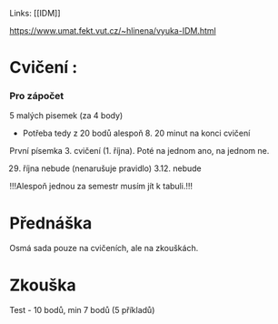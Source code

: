 Links: [[IDM]]

https://www.umat.fekt.vut.cz/~hlinena/vyuka-IDM.html

# Cvičení :
### Pro zápočet
5 malých pisemek (za 4 body)
- Potřeba tedy z 20 bodů alespoň 8.
20 minut na konci cvičení 

První písemka 3. cvičení (1. října). Poté na jednom ano, na jednom ne.

29. října nebude (nenarušuje pravidlo)
3.12. nebude

!!!Alespoň jednou za semestr musím jít k tabuli.!!!

# Přednáška 
Osmá sada pouze na cvičeních, ale na zkouškách.

# Zkouška
Test - 10 bodů, min 7 bodů (5 příkladů)
